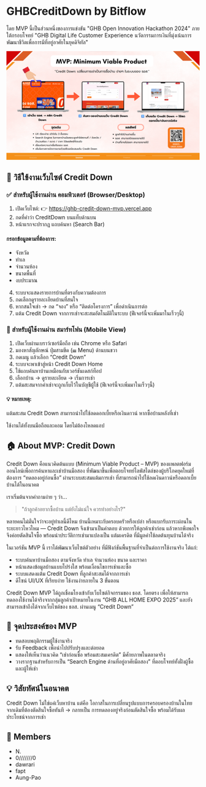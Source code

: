 # GHBCreditDown by Bitflow
โดย MVP นี้เป็นส่วนหนึ่งของการแข่งขัน "GHB Open Innovation Hackathon 2024" ภายใต้กรอบโจทย์ "GHB Digital Life Customer Experience นวัตกรรมการเงินที่มุ่งเน้นการพัฒนาชีวิตเพื่อการมีที่อยู่อาศัยในยุคดิจิทัล" 

<p align="center">
  <img src="image/readme_pic.png" alt="header">
</p>

## 🔧 วิธีใช้งานเว็บไซต์ Credit Down
### ✅ สำหรับผู้ใช้งานผ่าน คอมพิวเตอร์ (Browser/Desktop)
1. เปิดเว็บไซต์:
👉 https://ghb-credit-down-mvp.vercel.app
2. กดที่คำว่า CreditDown บนแท็บด้านบน
3. หน้าแรกจะปรากฏ แถบค้นหา (Search Bar) 
#### กรอกข้อมูลตามที่ต้องการ:
 - จังหวัด
 - ทำเล
 - จำนวนห้อง
 - ขนาดพื้นที่
 - งบประมาณ
4. ระบบจะแสดงรายการบ้านที่ตรงกับความต้องการ
5. กดเลือกดูรายละเอียดบ้านที่สนใจ
6. หากสนใจเช่า → กด “จอง” หรือ “ติดต่อโครงการ” เพื่อดำเนินการต่อ
7. แต้ม Credit Down จากการเช่าจะสะสมอัตโนมัติในระบบ (ฟีเจอร์นี้จะเพิ่มมาในเร็วๆนี้)

### 📱 สำหรับผู้ใช้งานผ่าน สมาร์ทโฟน (Mobile View)
1. เปิดเว็บผ่านเบราว์เซอร์มือถือ เช่น Chrome หรือ Safari
2. มองหาสัญลักษณ์ ปุ่มสามขีด (☰ Menu) ด้านบนขวา
3. กดเมนู แล้วเลือก “Credit Down”
4. ระบบจะพาเข้าสู่หน้า Credit Down Home
5. ใช้แถบค้นหาบ้านเหมือนกับเวอร์ชันเดสก์ท็อป
6. เลือกบ้าน → ดูรายละเอียด → เริ่มการเช่า
7. แต้มสะสมจากค่าเช่าจะถูกเก็บไว้ในบัญชีผู้ใช้ (ฟีเจอร์นี้จะเพิ่มมาในเร็วๆนี้)

#### 💡 หมายเหตุ:
แต้มสะสม Credit Down สามารถนำไปใช้ลดดอกเบี้ยหรือเงินดาวน์ หากซื้อบ้านหลังที่เช่า

ใช้งานได้ทั้งบนมือถือและคอม โดยไม่ต้องโหลดแอป

## 🏠 About MVP: Credit Down
Credit Down คือแนวคิดต้นแบบ (Minimum Viable Product – MVP) ของแพลตฟอร์มออนไลน์เพื่อการค้นหาและเช่าบ้านมือสอง ที่พัฒนาขึ้นเพื่อตอบโจทย์ไลฟ์สไตล์ของผู้บริโภคยุคใหม่ที่ต้องการ “ทดลองอยู่ก่อนซื้อ” ผ่านระบบสะสมแต้มการเช่า ที่สามารถนำไปใช้ลดเงินดาวน์หรือดอกเบี้ยบ้านได้ในอนาคต

เราเริ่มต้นจากคำถามง่าย ๆ ว่า...

>"ถ้าลูกค้าอยากซื้อบ้าน แต่ยังไม่แน่ใจ ควรทำอย่างไร?"

หลายคนไม่มั่นใจว่าจะอยู่ทำเลนี้ดีไหม บ้านนี้เหมาะกับครอบครัวหรือเปล่า หรือแบกรับภาระผ่อนในระยะยาวไหวไหม — Credit Down จึงเข้ามาเป็นคำตอบ ด้วยการให้ลูกค้าเช่าก่อน แล้วหากพึงพอใจจึงค่อยตัดสินใจซื้อ พร้อมนำประวัติการเช่ามาแปลงเป็น แต้มเครดิต ที่มีมูลค่าใช้ลดต้นทุนบ้านได้จริง

ในเวอร์ชัน MVP นี้ เราได้พัฒนาเว็บไซต์ตัวอย่าง ที่มีฟังก์ชันพื้นฐานที่จำเป็นต่อการใช้งานจริง ได้แก่:
- ระบบค้นหาบ้านมือสอง ตามจังหวัด ทำเล จำนวนห้อง ขนาด และราคา
- หน้าแสดงข้อมูลบ้านแบบโปร่งใส พร้อมเงื่อนไขการเช่าและซื้อ
- ระบบแสดงแต้ม Credit Down ที่ลูกค้าสะสมได้จากการเช่า
- ดีไซน์ UI/UX ที่เรียบง่าย ใช้งานง่ายภายใน 3 ขั้นตอน

Credit Down MVP ได้ถูกเชื่อมโยงเข้ากับเว็บไซต์กิจกรรมของ ธอส. โดยตรง เพื่อให้สามารถทดลองใช้งานได้จริงจากกลุ่มลูกค้าเป้าหมายในงาน “GHB ALL HOME EXPO 2025” และยังสามารถเข้าถึงได้จากเว็บไซต์ของ ธอส. ผ่านเมนู “Credit Down”

## 🎯 จุดประสงค์ของ MVP
- ทดสอบพฤติกรรมผู้ใช้งานจริง
- รับ Feedback เพื่อนำไปปรับปรุงและต่อยอด
- แสดงให้เห็นว่าแนวคิด “เช่าก่อนซื้อ พร้อมสะสมเครดิต” มีศักยภาพในตลาดจริง
- วางรากฐานสำหรับการเป็น “Search Engine ด้านที่อยู่อาศัยมือสอง” ที่ตอบโจทย์ทั้งฝั่งผู้ซื้อและผู้ให้เช่า

## 💡 วิสัยทัศน์ในอนาคต
Credit Down ไม่ใช่แค่เว็บหาบ้าน แต่คือ โอกาสในการเปลี่ยนรูปแบบการครอบครองบ้านในไทย
จากเดิมที่ต้องตัดสินใจซื้อทันที → กลายเป็น การทดลองอยู่จริงก่อนตัดสินใจซื้อ พร้อมได้รับผลประโยชน์จากการเช่า

## 👥 Members
- N.
- 0///////0
- dawrari
- fapt
- Aung-Pao
